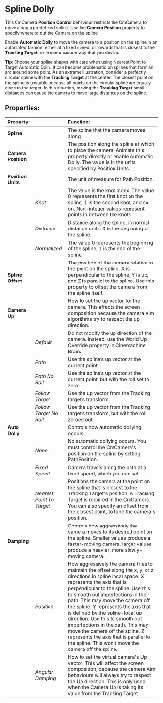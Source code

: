 # Spline Dolly

This CmCamera __Position Control__ behaviour restricts the CmCamera to move along a predefined spline. Use the __Camera Position__ property to specify where to put the Camera on the spline.

Enable __Automatic Dolly__ to move the camera to a position on the spline in an automated fashion: either at a fixed speed, or towards that is closest to the __Tracking Target__, or in some custom way that you devise.

**Tip**: Choose your spline shapes with care when using Nearest Point to Target Automatic Dolly. It can become problematic on splines that form an arc around some point.  As an extreme illustration, consider a perfectly circular spline with the __Tracking Target__ at the center. The closest point on the spline is unstable because all points on the circular spline are equally close to the target. In this situation, moving the __Tracking Target__ small distances can cause the camera to move large distances on the spline.

## Properties:

| **Property:** || **Function:** |
|:---|:---|:---|
| __Spline__ || The spline that the camera moves along.  |
| __Camera Position__ || The position along the spline at which to place the camera. Animate this property directly or enable Automatic Dolly. The value is in the units specified by Position Units. |
| __Position Units__ || The unit of measure for Path Position.  |
| | _Knot_ | The value is the knot index. The value 0 represents the first knot on the spline, 1 is the second knot, and so on. Non-integer values represent points in between the knots |
| | _Distance_ | Distance along the spline, in normal distance units. 0 is the beginning of the spline. |
| | _Normalized_ | The value 0 represents the beginning of the spline, 1 is the end of the spline. |
| __Spline Offset__ || The position of the camera relative to the point on the spline. X is perpendicular to the spline, Y is up, and Z is parallel to the spline. Use this property to offset the camera from the spline itself. |
| __Camera Up__ || How to set the up vector for the camera. This affects the screen composition because the camera Aim algorithms try to respect the up direction. |
| | _Default_ | Do not modify the up direction of the camera. Instead, use the World Up Override property in Cinemachine Brain. |
| | _Path_ | Use the spline’s up vector at the current point. |
| | _Path No Roll_ | Use the spline’s up vector at the current point, but with the roll set to zero. |
| | _Follow Target_ | Use the up vector from the Tracking target’s transform. |
| | _Follow Target No Roll_ | Use the up vector from the Tracking target’s transform, but with the roll zeroed out. |
| __Auto Dolly__ || Controls how automatic dollying occurs. |
| | _None_ | No automatic dollying occurs.  You must control the CmCamera's position on the spline by setting PathPosition. |
| | _Fixed Speed_ | Camera travels along the path at a fixed speed, which you can set. |
| | _Nearest Point To Target_ | Positions the camera at the point on the spline that is closest to the Tracking Target's position.  A Tracking Target is required in the CmCamera.  You can also specify an offset from the closest point, to tune the camera's position. |
| __Damping__ || Controls how aggressively the camera moves to its desired point on the spline.  Smaller values produce a faster-moving camera, larger values produce a heavier, more slowly-moving camera. |
| | _Position_ | How aggressively the camera tries to maintain the offset along the x, y, or z directions in spline local space. X represents the axis that is perpendicular to the spline. Use this to smooth out imperfections in the path. This may move the camera off the spline. Y represents the axis that is defined by the spline-local up direction. Use this to smooth out imperfections in the path. This may move the camera off the spline. Z represents the axis that is parallel to the spline. This won't move the camera off the spline. |
| | _Angular Damping_ | How to set the virtual camera's Up vector.  This will affect the screen composition, because the camera Aim behaviours will always try to respect the Up direction.  This is only used when the Camera Up is taking its value from the Tracking Target |
